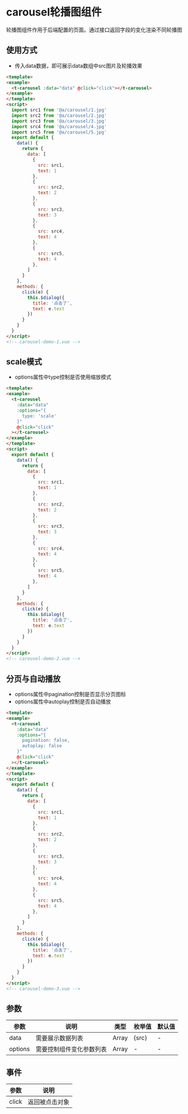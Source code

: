 # carousel轮播图组件
轮播图组件作用于后端配置的页面。通过接口返回字段的变化渲染不同轮播图

## 使用方式
+ 传入data数据，即可展示data数组中src图片及轮播效果
```html
<template>
<example>
  <t-carousel :data="data" @click="click"></t-carousel>
</example>
</template>
<script>
  import src1 from '@a/carousel/1.jpg'
  import src2 from '@a/carousel/2.jpg'
  import src3 from '@a/carousel/3.jpg'
  import src4 from '@a/carousel/4.jpg'
  import src5 from '@a/carousel/5.jpg'
  export default {
    data() {
      return {
        data: [
          {
            src: src1,
            text: 1
          },
          {
            src: src2,
            text: 2
          },
          {
            src: src3,
            text: 3
          },
          {
            src: src4,
            text: 4
          },
          {
            src: src5,
            text: 4
          },
        ]
      }
    },
    methods: {
      click(e) {
        this.$dialog({
          title: '点击了',
          text: e.text
        })
      }
    }
  } 
</script>
<!-- carousel-demo-1.vue -->
```

## scale模式
+ options属性中type控制是否使用缩放模式
```html
<template>
<example>
  <t-carousel 
    :data="data" 
    :options="{
      type: 'scale'  
    }" 
    @click="click"
  ></t-carousel>
</example>
</template>
<script>
  export default {
    data() {
      return {
        data: [
          {
            src: src1,
            text: 1
          },
          {
            src: src2,
            text: 2
          },
          {
            src: src3,
            text: 3
          },
          {
            src: src4,
            text: 4
          },
          {
            src: src5,
            text: 4
          },
        ]
      }
    },
    methods: {
      click(e) {
        this.$dialog({
          title: '点击了',
          text: e.text
        })
      }
    }
  } 
</script>
<!-- carousel-demo-2.vue -->
```

## 分页与自动播放
+ options属性中pagination控制是否显示分页图标
+ options属性中autoplay控制是否自动播放
```html
<template>
<example>
  <t-carousel 
    :data="data" 
    :options="{
      pagination: false,
      autoplay: false  
    }" 
    @click="click"
  ></t-carousel>
</example>
</template>
<script>
  export default {
    data() {
      return {
        data: [
          {
            src: src1,
            text: 1
          },
          {
            src: src2,
            text: 2
          },
          {
            src: src3,
            text: 3
          },
          {
            src: src4,
            text: 4
          },
          {
            src: src5,
            text: 4
          },
        ]
      }
    },
    methods: {
      click(e) {
        this.$dialog({
          title: '点击了',
          text: e.text
        })
      }
    }
  } 
</script>
<!-- carousel-demo-3.vue -->
```

## 参数
  | 参数      | 说明    | 类型      | 枚举值       | 默认值   |
  |---------- |-------- |---------- |-------------  |-------- |
  | data     | 需要展示数据列表   | Array  |   {src}   |   -   |
  | options     | 需要控制组件变化参数列表   | Array    |   -  |     -    |

## 事件
  | 参数      | 说明    |
  |---------- |-------- |
  | click     | 返回被点击对象   |


